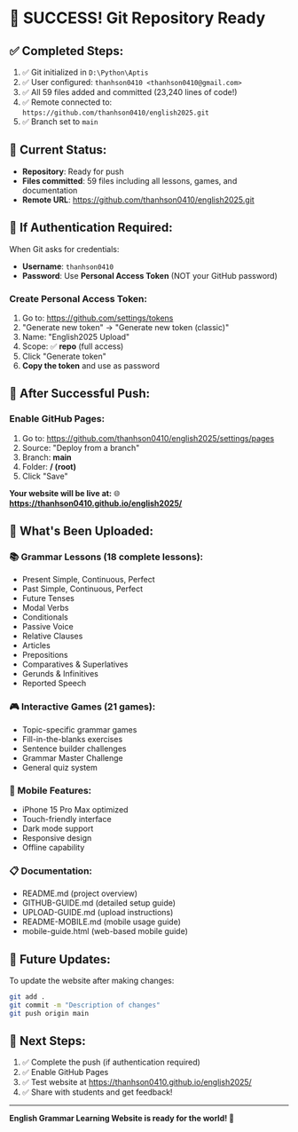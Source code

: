 # 🎉 SUCCESS! Git Repository Ready

## ✅ Completed Steps:
1. ✅ Git initialized in `D:\Python\Aptis`
2. ✅ User configured: `thanhson0410 <thanhson0410@gmail.com>`
3. ✅ All 59 files added and committed (23,240 lines of code!)
4. ✅ Remote connected to: `https://github.com/thanhson0410/english2025.git`
5. ✅ Branch set to `main`

## 🔄 Current Status:
- **Repository**: Ready for push
- **Files committed**: 59 files including all lessons, games, and documentation
- **Remote URL**: https://github.com/thanhson0410/english2025.git

## 🔑 If Authentication Required:
When Git asks for credentials:
- **Username**: `thanhson0410`
- **Password**: Use **Personal Access Token** (NOT your GitHub password)

### Create Personal Access Token:
1. Go to: https://github.com/settings/tokens
2. "Generate new token" → "Generate new token (classic)"
3. Name: "English2025 Upload"
4. Scope: ✅ **repo** (full access)
5. Click "Generate token"
6. **Copy the token** and use as password

## 🚀 After Successful Push:

### Enable GitHub Pages:
1. Go to: https://github.com/thanhson0410/english2025/settings/pages
2. Source: "Deploy from a branch"
3. Branch: **main**
4. Folder: **/ (root)**
5. Click "Save"

**Your website will be live at:**
🌐 **https://thanhson0410.github.io/english2025/**

## 📁 What's Been Uploaded:

### 📚 Grammar Lessons (18 complete lessons):
- Present Simple, Continuous, Perfect
- Past Simple, Continuous, Perfect  
- Future Tenses
- Modal Verbs
- Conditionals
- Passive Voice
- Relative Clauses
- Articles
- Prepositions
- Comparatives & Superlatives
- Gerunds & Infinitives
- Reported Speech

### 🎮 Interactive Games (21 games):
- Topic-specific grammar games
- Fill-in-the-blanks exercises
- Sentence builder challenges
- Grammar Master Challenge
- General quiz system

### 📱 Mobile Features:
- iPhone 15 Pro Max optimized
- Touch-friendly interface
- Dark mode support
- Responsive design
- Offline capability

### 📋 Documentation:
- README.md (project overview)
- GITHUB-GUIDE.md (detailed setup guide)
- UPLOAD-GUIDE.md (upload instructions)
- README-MOBILE.md (mobile usage guide)
- mobile-guide.html (web-based mobile guide)

## 🔄 Future Updates:
To update the website after making changes:
```bash
git add .
git commit -m "Description of changes"
git push origin main
```

## 🎯 Next Steps:
1. ✅ Complete the push (if authentication required)
2. ✅ Enable GitHub Pages
3. ✅ Test website at https://thanhson0410.github.io/english2025/
4. ✅ Share with students and get feedback!

---
**English Grammar Learning Website is ready for the world! 🌟**
